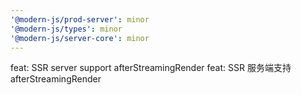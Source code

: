 ```yaml
---
'@modern-js/prod-server': minor
'@modern-js/types': minor
'@modern-js/server-core': minor
---
```


feat: SSR server support afterStreamingRender
feat: SSR 服务端支持 afterStreamingRender
